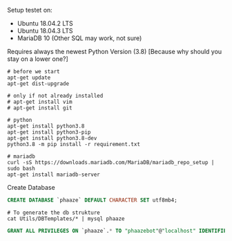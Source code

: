 Setup testet on:
  + Ubuntu 18.04.2 LTS
  + Ubuntu 18.04.3 LTS
  + MariaDB 10 (Other SQL may work, not sure)

Requires always the newest Python Version (3.8)
[Because why should you stay on a lower one?]

```
# before we start
apt-get update
apt-get dist-upgrade

# only if not already installed
# apt-get install vim
# apt-get install git

# python
apt-get install python3.8
apt-get install python3-pip
apt-get install python3.8-dev
python3.8 -m pip install -r requirement.txt

# mariadb
curl -sS https://downloads.mariadb.com/MariaDB/mariadb_repo_setup | sudo bash
apt-get install mariadb-server
```

Create Database
```sql
CREATE DATABASE `phaaze` DEFAULT CHARACTER SET utf8mb4;
```
```
# To generate the db strukture
cat Utils/DBTemplates/* | mysql phaaze
```
```sql
GRANT ALL PRIVILEGES ON `phaaze`.* TO "phaazebot"@"localhost" IDENTIFIED BY "your_password";
```
